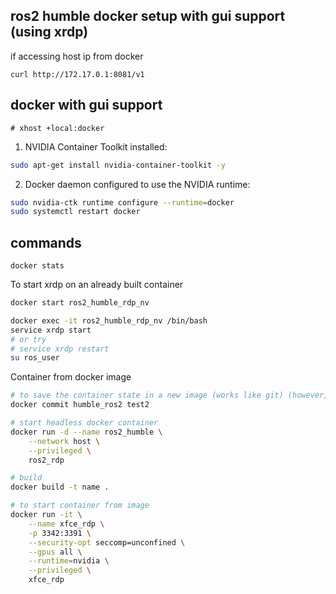 ## ros2 humble docker setup with gui support (using xrdp)

if accessing host ip from docker
```
curl http://172.17.0.1:8081/v1
```

## docker with gui support
```
# xhost +local:docker
```
1. NVIDIA Container Toolkit installed:
```bash
sudo apt-get install nvidia-container-toolkit -y
```
2. Docker daemon configured to use the NVIDIA runtime:
```bash
sudo nvidia-ctk runtime configure --runtime=docker
sudo systemctl restart docker
```
## commands
```
docker stats
```

To start xrdp on an already built container
```bash
docker start ros2_humble_rdp_nv

docker exec -it ros2_humble_rdp_nv /bin/bash
service xrdp start
# or try 
# service xrdp restart
su ros_user
```


Container from docker image
```bash
# to save the container state in a new image (works like git) (however, glitchy as saves the state of xrdp leading to issues)
docker commit humble_ros2 test2

# start headless docker container
docker run -d --name ros2_humble \
    --network host \
    --privileged \
    ros2_rdp

# build
docker build -t name .

# to start container from image
docker run -it \
    --name xfce_rdp \
    -p 3342:3391 \
    --security-opt seccomp=unconfined \
    --gpus all \
    --runtime=nvidia \
    --privileged \
    xfce_rdp
```

